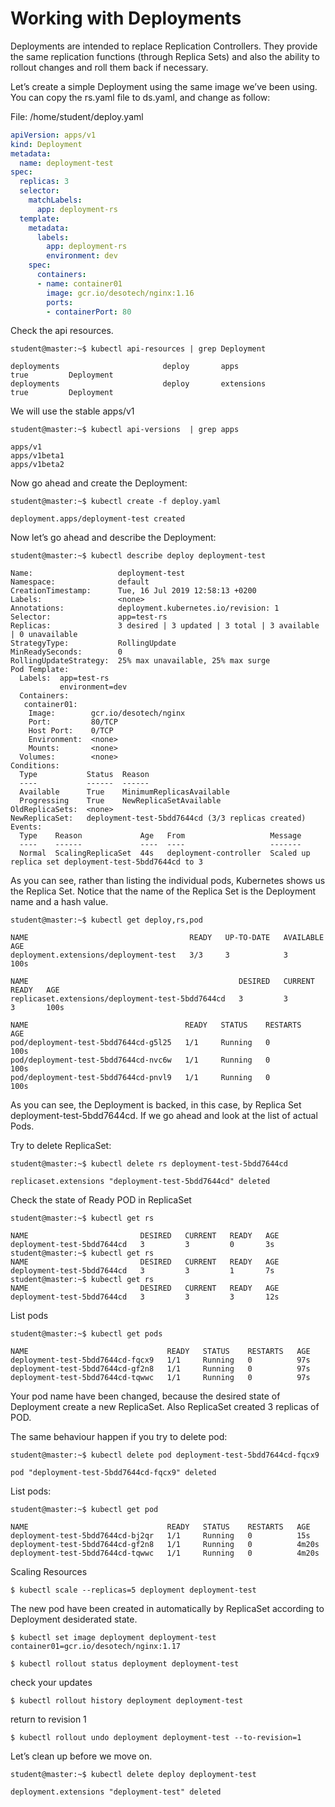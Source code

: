 # Working with Deployments

Deployments are intended to replace Replication Controllers.  They provide the same replication functions (through Replica Sets) and also the ability to rollout changes and roll them back if necessary.

Let’s create a simple Deployment using the same image we’ve been using.  You can copy the rs.yaml file to ds.yaml, and change as follow:

File: /home/student/deploy.yaml

```Yaml
apiVersion: apps/v1
kind: Deployment
metadata:
  name: deployment-test
spec:
  replicas: 3
  selector:
    matchLabels:
      app: deployment-rs
  template:
    metadata:
      labels:
        app: deployment-rs
        environment: dev
    spec:
      containers:
      - name: container01
        image: gcr.io/desotech/nginx:1.16
        ports:
        - containerPort: 80
```

Check the api resources.

```
student@master:~$ kubectl api-resources | grep Deployment
```
```
deployments                       deploy       apps                           true         Deployment
deployments                       deploy       extensions                     true         Deployment
```

We will use the stable apps/v1

```
student@master:~$ kubectl api-versions  | grep apps
```
```
apps/v1
apps/v1beta1
apps/v1beta2
```
Now go ahead and create the Deployment:
```
student@master:~$ kubectl create -f deploy.yaml
```
```
deployment.apps/deployment-test created
```

Now let’s go ahead and describe the Deployment:
```
student@master:~$ kubectl describe deploy deployment-test
```
```
Name:                   deployment-test
Namespace:              default
CreationTimestamp:      Tue, 16 Jul 2019 12:58:13 +0200
Labels:                 <none>
Annotations:            deployment.kubernetes.io/revision: 1
Selector:               app=test-rs
Replicas:               3 desired | 3 updated | 3 total | 3 available | 0 unavailable
StrategyType:           RollingUpdate
MinReadySeconds:        0
RollingUpdateStrategy:  25% max unavailable, 25% max surge
Pod Template:
  Labels:  app=test-rs
           environment=dev
  Containers:
   container01:
    Image:        gcr.io/desotech/nginx
    Port:         80/TCP
    Host Port:    0/TCP
    Environment:  <none>
    Mounts:       <none>
  Volumes:        <none>
Conditions:
  Type           Status  Reason
  ----           ------  ------
  Available      True    MinimumReplicasAvailable
  Progressing    True    NewReplicaSetAvailable
OldReplicaSets:  <none>
NewReplicaSet:   deployment-test-5bdd7644cd (3/3 replicas created)
Events:
  Type    Reason             Age   From                   Message
  ----    ------             ----  ----                   -------
  Normal  ScalingReplicaSet  44s   deployment-controller  Scaled up replica set deployment-test-5bdd7644cd to 3
```

As you can see, rather than listing the individual pods, Kubernetes shows us the Replica Set.  Notice that the name of the Replica Set is the Deployment name and a hash value.

```
student@master:~$ kubectl get deploy,rs,pod
```
```
NAME                                    READY   UP-TO-DATE   AVAILABLE   AGE
deployment.extensions/deployment-test   3/3     3            3           100s

NAME                                               DESIRED   CURRENT   READY   AGE
replicaset.extensions/deployment-test-5bdd7644cd   3         3         3       100s

NAME                                   READY   STATUS    RESTARTS   AGE
pod/deployment-test-5bdd7644cd-g5l25   1/1     Running   0          100s
pod/deployment-test-5bdd7644cd-nvc6w   1/1     Running   0          100s
pod/deployment-test-5bdd7644cd-pnvl9   1/1     Running   0          100s
```

As you can see, the Deployment is backed, in this case, by Replica Set deployment-test-5bdd7644cd. If we go ahead and look at the list of actual Pods.

Try to delete ReplicaSet:
```
student@master:~$ kubectl delete rs deployment-test-5bdd7644cd
```
```
replicaset.extensions "deployment-test-5bdd7644cd" deleted
```
Check the state of Ready POD in ReplicaSet
```
student@master:~$ kubectl get rs
```
```
NAME                         DESIRED   CURRENT   READY   AGE
deployment-test-5bdd7644cd   3         3         0       3s
student@master:~$ kubectl get rs
NAME                         DESIRED   CURRENT   READY   AGE
deployment-test-5bdd7644cd   3         3         1       7s
student@master:~$ kubectl get rs
NAME                         DESIRED   CURRENT   READY   AGE
deployment-test-5bdd7644cd   3         3         3       12s
```

List pods
```
student@master:~$ kubectl get pods
```
```
NAME                               READY   STATUS    RESTARTS   AGE
deployment-test-5bdd7644cd-fqcx9   1/1     Running   0          97s
deployment-test-5bdd7644cd-gf2n8   1/1     Running   0          97s
deployment-test-5bdd7644cd-tqwwc   1/1     Running   0          97s
```

Your pod name have been changed, because the desired state of Deployment create a new ReplicaSet. Also ReplicaSet created 3 replicas of POD.

The same behaviour happen if you try to delete pod:
```
student@master:~$ kubectl delete pod deployment-test-5bdd7644cd-fqcx9
```
```
pod "deployment-test-5bdd7644cd-fqcx9" deleted
```
List pods:
```
student@master:~$ kubectl get pod
```
```
NAME                               READY   STATUS    RESTARTS   AGE
deployment-test-5bdd7644cd-bj2qr   1/1     Running   0          15s
deployment-test-5bdd7644cd-gf2n8   1/1     Running   0          4m20s
deployment-test-5bdd7644cd-tqwwc   1/1     Running   0          4m20s
```

Scaling Resources
```
$ kubectl scale --replicas=5 deployment deployment-test                                               
```
The new pod have been created in automatically by ReplicaSet according to Deployment desiderated state.

```
$ kubectl set image deployment deployment-test container01=gcr.io/desotech/nginx:1.17

$ kubectl rollout status deployment deployment-test
```
check your updates
```
$ kubectl rollout history deployment deployment-test
```
return to revision 1
```
$ kubectl rollout undo deployment deployment-test --to-revision=1
```

Let’s clean up before we move on.
```
student@master:~$ kubectl delete deploy deployment-test 
```
```
deployment.extensions "deployment-test" deleted
```
